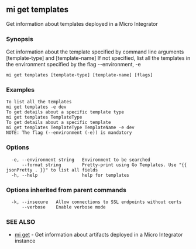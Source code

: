## mi get templates

Get information about templates deployed in a Micro Integrator

### Synopsis

Get information about the template specified by command line arguments [template-type] and [template-name]
If not specified, list all the templates in the environment specified by the flag --environment, -e

```
mi get templates [template-type] [template-name] [flags]
```

### Examples

```
To list all the templates
mi get templates -e dev
To get details about a specific template type
mi get templates TemplateType
To get details about a specific template
mi get templates TemplateType TemplateName -e dev
NOTE: The flag (--environment (-e)) is mandatory
```

### Options

```
  -e, --environment string   Environment to be searched
      --format string        Pretty-print using Go Templates. Use "{{ jsonPretty . }}" to list all fields
  -h, --help                 help for templates
```

### Options inherited from parent commands

```
  -k, --insecure   Allow connections to SSL endpoints without certs
      --verbose    Enable verbose mode
```

### SEE ALSO

* [mi get](mi_get.md)	 - Get information about artifacts deployed in a Micro Integrator instance

